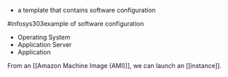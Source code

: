 - a template that contains software configuration

#infosys303example of software configuration
- Operating System
- Application Server
- Application

From an [[Amazon Machine Image (AMI)]], we can launch an [[instance]].